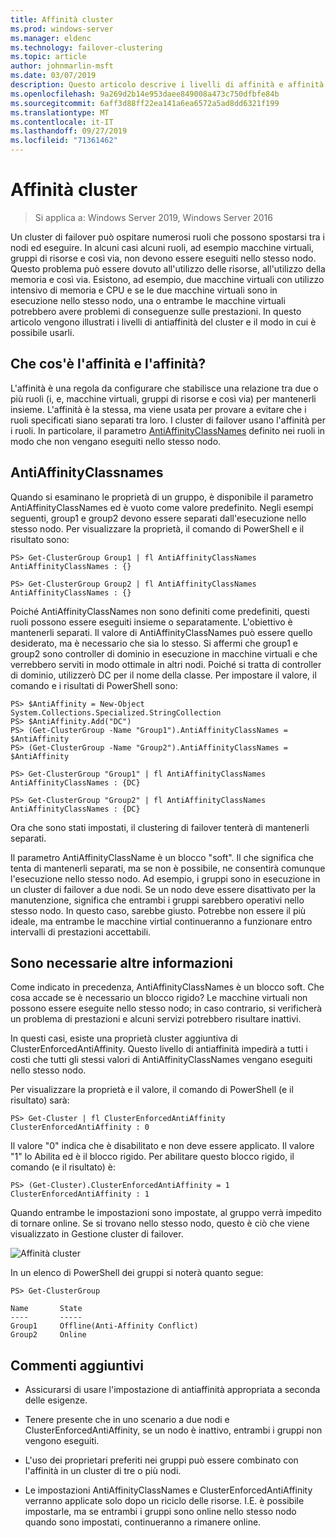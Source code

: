 ```yaml
---
title: Affinità cluster
ms.prod: windows-server
ms.manager: eldenc
ms.technology: failover-clustering
ms.topic: article
author: johnmarlin-msft
ms.date: 03/07/2019
description: Questo articolo descrive i livelli di affinità e affinità del cluster di failover
ms.openlocfilehash: 9a269d2b14e953daee849008a473c750dfbfe84b
ms.sourcegitcommit: 6aff3d88ff22ea141a6ea6572a5ad8dd6321f199
ms.translationtype: MT
ms.contentlocale: it-IT
ms.lasthandoff: 09/27/2019
ms.locfileid: "71361462"
---
```

# <a name="cluster-affinity"></a>Affinità cluster

> Si applica a: Windows Server 2019, Windows Server 2016

Un cluster di failover può ospitare numerosi ruoli che possono spostarsi tra i nodi ed eseguire.  In alcuni casi alcuni ruoli, ad esempio macchine virtuali, gruppi di risorse e così via, non devono essere eseguiti nello stesso nodo.  Questo problema può essere dovuto all'utilizzo delle risorse, all'utilizzo della memoria e così via.  Esistono, ad esempio, due macchine virtuali con utilizzo intensivo di memoria e CPU e se le due macchine virtuali sono in esecuzione nello stesso nodo, una o entrambe le macchine virtuali potrebbero avere problemi di conseguenze sulle prestazioni.  In questo articolo vengono illustrati i livelli di antiaffinità del cluster e il modo in cui è possibile usarli.

## <a name="what-is-affinity-and-antiaffinity"></a>Che cos'è l'affinità e l'affinità?

L'affinità è una regola da configurare che stabilisce una relazione tra due o più ruoli (i, e, macchine virtuali, gruppi di risorse e così via) per mantenerli insieme.  L'affinità è la stessa, ma viene usata per provare a evitare che i ruoli specificati siano separati tra loro.  I cluster di failover usano l'affinità per i ruoli.  In particolare, il parametro [AntiAffinityClassNames](https://docs.microsoft.com/previous-versions/windows/desktop/mscs/groups-antiaffinityclassnames) definito nei ruoli in modo che non vengano eseguiti nello stesso nodo.  

## <a name="antiaffinityclassnames"></a>AntiAffinityClassnames

Quando si esaminano le proprietà di un gruppo, è disponibile il parametro AntiAffinityClassNames ed è vuoto come valore predefinito.  Negli esempi seguenti, group1 e group2 devono essere separati dall'esecuzione nello stesso nodo.  Per visualizzare la proprietà, il comando di PowerShell e il risultato sono:

    PS> Get-ClusterGroup Group1 | fl AntiAffinityClassNames
    AntiAffinityClassNames : {}

    PS> Get-ClusterGroup Group2 | fl AntiAffinityClassNames
    AntiAffinityClassNames : {}

Poiché AntiAffinityClassNames non sono definiti come predefiniti, questi ruoli possono essere eseguiti insieme o separatamente.  L'obiettivo è mantenerli separati.  Il valore di AntiAffinityClassNames può essere quello desiderato, ma è necessario che sia lo stesso.  Si affermi che group1 e group2 sono controller di dominio in esecuzione in macchine virtuali e che verrebbero serviti in modo ottimale in altri nodi.  Poiché si tratta di controller di dominio, utilizzerò DC per il nome della classe.  Per impostare il valore, il comando e i risultati di PowerShell sono:

    PS> $AntiAffinity = New-Object System.Collections.Specialized.StringCollection
    PS> $AntiAffinity.Add("DC")
    PS> (Get-ClusterGroup -Name "Group1").AntiAffinityClassNames = $AntiAffinity
    PS> (Get-ClusterGroup -Name "Group2").AntiAffinityClassNames = $AntiAffinity

    PS> Get-ClusterGroup "Group1" | fl AntiAffinityClassNames
    AntiAffinityClassNames : {DC}

    PS> Get-ClusterGroup "Group2" | fl AntiAffinityClassNames
    AntiAffinityClassNames : {DC}

Ora che sono stati impostati, il clustering di failover tenterà di mantenerli separati.  

Il parametro AntiAffinityClassName è un blocco "soft".  Il che significa che tenta di mantenerli separati, ma se non è possibile, ne consentirà comunque l'esecuzione nello stesso nodo.  Ad esempio, i gruppi sono in esecuzione in un cluster di failover a due nodi.  Se un nodo deve essere disattivato per la manutenzione, significa che entrambi i gruppi sarebbero operativi nello stesso nodo.  In questo caso, sarebbe giusto.  Potrebbe non essere il più ideale, ma entrambe le macchine virtial continueranno a funzionare entro intervalli di prestazioni accettabili.

## <a name="i-need-more"></a>Sono necessarie altre informazioni

Come indicato in precedenza, AntiAffinityClassNames è un blocco soft.  Che cosa accade se è necessario un blocco rigido?  Le macchine virtuali non possono essere eseguite nello stesso nodo; in caso contrario, si verificherà un problema di prestazioni e alcuni servizi potrebbero risultare inattivi.

In questi casi, esiste una proprietà cluster aggiuntiva di ClusterEnforcedAntiAffinity.  Questo livello di antiaffinità impedirà a tutti i costi che tutti gli stessi valori di AntiAffinityClassNames vengano eseguiti nello stesso nodo.

Per visualizzare la proprietà e il valore, il comando di PowerShell (e il risultato) sarà:

    PS> Get-Cluster | fl ClusterEnforcedAntiAffinity
    ClusterEnforcedAntiAffinity : 0

Il valore "0" indica che è disabilitato e non deve essere applicato.  Il valore "1" lo Abilita ed è il blocco rigido.  Per abilitare questo blocco rigido, il comando (e il risultato) è:

    PS> (Get-Cluster).ClusterEnforcedAntiAffinity = 1
    ClusterEnforcedAntiAffinity : 1

Quando entrambe le impostazioni sono impostate, al gruppo verrà impedito di tornare online.  Se si trovano nello stesso nodo, questo è ciò che viene visualizzato in Gestione cluster di failover.

![Affinità cluster](media/Cluster-Affinity/Cluster-Affinity-1.png)

In un elenco di PowerShell dei gruppi si noterà quanto segue:

    PS> Get-ClusterGroup

    Name       State
    ----       -----
    Group1     Offline(Anti-Affinity Conflict)
    Group2     Online

## <a name="additional-comments"></a>Commenti aggiuntivi

- Assicurarsi di usare l'impostazione di antiaffinità appropriata a seconda delle esigenze.
- Tenere presente che in uno scenario a due nodi e ClusterEnforcedAntiAffinity, se un nodo è inattivo, entrambi i gruppi non vengono eseguiti.  

- L'uso dei proprietari preferiti nei gruppi può essere combinato con l'affinità in un cluster di tre o più nodi.
- Le impostazioni AntiAffinityClassNames e ClusterEnforcedAntiAffinity verranno applicate solo dopo un riciclo delle risorse. I.E. è possibile impostarle, ma se entrambi i gruppi sono online nello stesso nodo quando sono impostati, continueranno a rimanere online.



